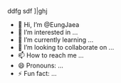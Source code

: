 ddfg
sdf
]|ghj
- 👋 Hi, I’m @EungJaea
- 👀 I’m interested in ...
- 🌱 I’m currently learning ...
- 💞️ I’m looking to collaborate on ...
- 📫 How to reach me ...
- 😄 Pronouns: ...
- ⚡ Fun fact: ...

<!---
EungJaea/EungJaea is a ✨ special ✨ repository because its `README.md` (this file) appears on your GitHub profile.
You can click the Preview link to take a look at your changes.
--->
